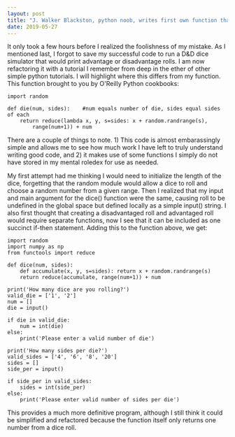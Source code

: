 ```yaml
---
layout: post
title: "J. Walker Blackston, python noob, writes first own function that works, immediately creates a mistake"
date: 2019-05-27
---
```


It only took a few hours before I realized the foolishness of my mistake. As I mentioned last, I forgot to save my successful code to run a D&D dice simulator that would print advantage or disadvantage rolls. I am now refactoring it with a tutorial I remember from deep in the ether of other simple python tutorials. I will highlight where this differs from my function. This function brought to you by O'Reilly Python cookbooks:

```
import random

def die(num, sides):    #num equals number of die, sides equal sides of each
    return reduce(lambda x, y, s=sides: x + random.randrange(s),
        range(num+1)) + num
```

There are a couple of things to note. 1) This code is almost embarassingly simple and allows me to see how much work I have left to truly understand writing good code, and 2) it makes use of some functions I simply do not have stored in my mental roledex for use as needed. 

My first attempt had me thinking I would need to initialize the length of the dice, forgetting that the random module would allow a dice to roll and choose a random number from a given range. Then I realized that my input and main argument for the dice() function were the same, causing roll to be undefined in the global space but defined locally as a simple input() string. I also first thought that creating a disadvantaged roll and advantaged roll would require separate functions, now I see that it can be included as one succinct if-then statement. Adding this to the function above, we get: 

```
import random
import numpy as np
from functools import reduce

def dice(num, sides):
    def accumulate(x, y, s=sides): return x + random.randrange(s)
    return reduce(accumulate, range(num+1)) + num

print('How many dice are you rolling?')
valid_die = ['1', '2']
num = []
die = input()
    
if die in valid_die:
    num = int(die)
else: 
    print('Please enter a valid number of die')

print('How many sides per die?')
valid_sides = ['4', '6', '8', '20']
sides = []
side_per = input()
    
if side_per in valid_sides:
    sides = int(side_per)
else:
    print('Please enter valid number of sides per die')
```

This provides a much more definitive program, although I still think it could be simplified and refactored because the function itself only returns one number from a dice roll. 
